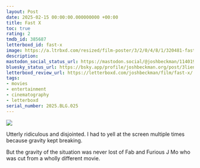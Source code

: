 ```yaml
---
layout: Post
date: 2025-02-15 00:00:00.000000000 +00:00
title: Fast X
toc: true
rating: 2
tmdb_id: 385687
letterboxd_id: fast-x
image: https://a.ltrbxd.com/resized/film-poster/3/2/0/4/8/1/320481-fast-x-0-600-0-900-crop.jpg?v=58239dde0a
description:
mastodon_social_status_url: https://mastodon.social/@joshbeckman/114019018113764875
bluesky_status_url: https://bsky.app/profile/joshbeckman.org/post/3lienqnitlx2y
letterboxd_review_url: https://letterboxd.com/joshbeckman/film/fast-x/
tags:
- movies
- entertainment
- cinematography
- letterboxd
serial_number: 2025.BLG.025
---
```

 <p><img src="https://a.ltrbxd.com/resized/film-poster/3/2/0/4/8/1/320481-fast-x-0-600-0-900-crop.jpg?v=58239dde0a"/></p> <p>Utterly ridiculous and disjointed. I had to yell at the screen multiple times because gravity kept breaking. </p><p>But the gravity of the situation was never lost of Fab and Furious J Mo who was cut from a wholly different movie.</p> 
